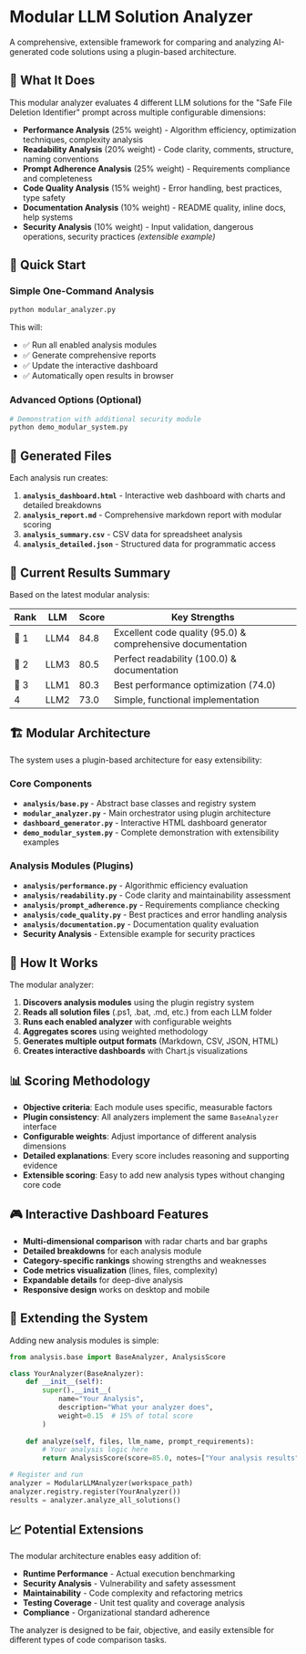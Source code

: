 # Modular LLM Solution Analyzer

A comprehensive, extensible framework for comparing and analyzing AI-generated code solutions using a plugin-based architecture.

## 🎯 What It Does

This modular analyzer evaluates 4 different LLM solutions for the "Safe File Deletion Identifier" prompt across multiple configurable dimensions:

- **Performance Analysis** (25% weight) - Algorithm efficiency, optimization techniques, complexity analysis
- **Readability Analysis** (20% weight) - Code clarity, comments, structure, naming conventions
- **Prompt Adherence Analysis** (25% weight) - Requirements compliance and completeness
- **Code Quality Analysis** (15% weight) - Error handling, best practices, type safety
- **Documentation Analysis** (10% weight) - README quality, inline docs, help systems
- **Security Analysis** (10% weight) - Input validation, dangerous operations, security practices *(extensible example)*

## 🚀 Quick Start

### Simple One-Command Analysis
```bash
python modular_analyzer.py
```

This will:
- ✅ Run all enabled analysis modules
- ✅ Generate comprehensive reports  
- ✅ Update the interactive dashboard
- ✅ Automatically open results in browser

### Advanced Options (Optional)
```bash
# Demonstration with additional security module
python demo_modular_system.py
```

## 📁 Generated Files

Each analysis run creates:

1. **`analysis_dashboard.html`** - Interactive web dashboard with charts and detailed breakdowns
2. **`analysis_report.md`** - Comprehensive markdown report with modular scoring
3. **`analysis_summary.csv`** - CSV data for spreadsheet analysis
4. **`analysis_detailed.json`** - Structured data for programmatic access

## 🎯 Current Results Summary

Based on the latest modular analysis:

| Rank | LLM | Score | Key Strengths |
|------|-----|-------|---------------|
| 🥇 1 | LLM4 | 84.8 | Excellent code quality (95.0) & comprehensive documentation |
| 🥈 2 | LLM3 | 80.5 | Perfect readability (100.0) & documentation |
| 🥉 3 | LLM1 | 80.3 | Best performance optimization (74.0) |
| 4 | LLM2 | 73.0 | Simple, functional implementation |

## 🏗️ Modular Architecture

The system uses a plugin-based architecture for easy extensibility:

### Core Components
- **`analysis/base.py`** - Abstract base classes and registry system
- **`modular_analyzer.py`** - Main orchestrator using plugin architecture  
- **`dashboard_generator.py`** - Interactive HTML dashboard generator
- **`demo_modular_system.py`** - Complete demonstration with extensibility examples

### Analysis Modules (Plugins)
- **`analysis/performance.py`** - Algorithmic efficiency evaluation
- **`analysis/readability.py`** - Code clarity and maintainability assessment
- **`analysis/prompt_adherence.py`** - Requirements compliance checking
- **`analysis/code_quality.py`** - Best practices and error handling analysis
- **`analysis/documentation.py`** - Documentation quality evaluation
- **Security Analysis** - Extensible example for security practices

## 🔧 How It Works

The modular analyzer:

1. **Discovers analysis modules** using the plugin registry system
2. **Reads all solution files** (.ps1, .bat, .md, etc.) from each LLM folder
3. **Runs each enabled analyzer** with configurable weights
4. **Aggregates scores** using weighted methodology
5. **Generates multiple output formats** (Markdown, CSV, JSON, HTML)
6. **Creates interactive dashboards** with Chart.js visualizations

## 📊 Scoring Methodology

- **Objective criteria**: Each module uses specific, measurable factors
- **Plugin consistency**: All analyzers implement the same `BaseAnalyzer` interface
- **Configurable weights**: Adjust importance of different analysis dimensions
- **Detailed explanations**: Every score includes reasoning and supporting evidence
- **Extensible scoring**: Easy to add new analysis types without changing core code

## 🎮 Interactive Dashboard Features

- **Multi-dimensional comparison** with radar charts and bar graphs
- **Detailed breakdowns** for each analysis module
- **Category-specific rankings** showing strengths and weaknesses
- **Code metrics visualization** (lines, files, complexity)
- **Expandable details** for deep-dive analysis
- **Responsive design** works on desktop and mobile

## 🚀 Extending the System

Adding new analysis modules is simple:

```python
from analysis.base import BaseAnalyzer, AnalysisScore

class YourAnalyzer(BaseAnalyzer):
    def __init__(self):
        super().__init__(
            name="Your Analysis",
            description="What your analyzer does",
            weight=0.15  # 15% of total score
        )
    
    def analyze(self, files, llm_name, prompt_requirements):
        # Your analysis logic here
        return AnalysisScore(score=85.0, notes=["Your analysis results"])

# Register and run
analyzer = ModularLLMAnalyzer(workspace_path)
analyzer.registry.register(YourAnalyzer())
results = analyzer.analyze_all_solutions()
```

## 📈 Potential Extensions

The modular architecture enables easy addition of:
- **Runtime Performance** - Actual execution benchmarking
- **Security Analysis** - Vulnerability and safety assessment  
- **Maintainability** - Code complexity and refactoring metrics
- **Testing Coverage** - Unit test quality and coverage analysis
- **Compliance** - Organizational standard adherence

The analyzer is designed to be fair, objective, and easily extensible for different types of code comparison tasks.
